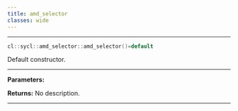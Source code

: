 ```yaml
---
title: amd_selector
classes: wide
---
```



---

```cpp
cl::sycl::amd_selector::amd_selector()=default
```


Default constructor. 


---
**Parameters:**

**Returns:** No description.

---
